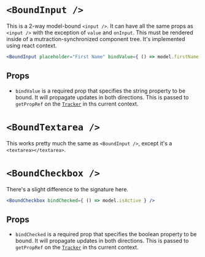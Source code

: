 # `<BoundInput />`

This is a 2-way model-bound `<input />`.  It can have all the same props as `<input />` with the exception of `value` and `onInput`.  This must be rendered inside of a mutraction-synchronized component tree.  It's implemented using react context.

```jsx
<BoundInput placeholder="First Name" bindValue={ () => model.firstName } />
```

## Props

* `bindValue` is a required prop that specifies the string property to be bound.  It will propagate updates in both directions.  This is passed to `getPropRef` on the [`Tracker`](./tracker.md) in ths current context.

# `<BoundTextarea />`

This works pretty much the same as `<BoundInput />`, except it's a `<textarea></textarea>`.

# `<BoundCheckbox />`

There's a slight difference to the signature here.

```jsx
<BoundCheckbox bindChecked={ () => model.isActive } />
```

## Props

* `bindChecked` is a required prop that specifies the boolean property to be bound.  It will propagate updates in both directions.  This is passed to `getPropRef` on the [`Tracker`](./tracker.md) in ths current context.

